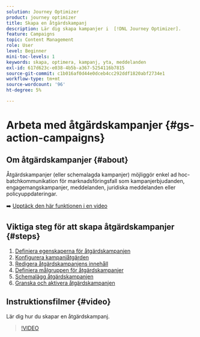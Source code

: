 ```yaml
---
solution: Journey Optimizer
product: journey optimizer
title: Skapa en åtgärdskampanj
description: Lär dig skapa kampanjer i  [!DNL Journey Optimizer].
feature: Campaigns
topic: Content Management
role: User
level: Beginner
mini-toc-levels: 1
keywords: skapa, optimera, kampanj, yta, meddelanden
exl-id: 617d623c-e038-4b5b-a367-5254116b7815
source-git-commit: c1b016af0d44e0dceb4cc292ddf1820abf2734e1
workflow-type: tm+mt
source-wordcount: '96'
ht-degree: 5%

---
```



# Arbeta med åtgärdskampanjer {#gs-action-campaigns}

## Om åtgärdskampanjer {#about}

Åtgärdskampanjer (eller schemalagda kampanjer) möjliggör enkel ad hoc-batchkommunikation för marknadsföringsfall som kampanjerbjudanden, engagemangskampanjer, meddelanden, juridiska meddelanden eller policyuppdateringar.

➡️ [Upptäck den här funktionen i en video](#video)

## Viktiga steg för att skapa åtgärdskampanjer {#steps}

1. [Definiera egenskaperna för åtgärdskampanjen](campaign-properties.md)
1. [Konfigurera kampanjåtgärden](campaign-action.md)
1. [Redigera åtgärdskampanjens innehåll](campaign-content.md)
1. [Definiera målgruppen för åtgärdskampanjer](campaign-audience.md)
1. [Schemalägg åtgärdskampanjen](campaign-schedule.md)
1. [Granska och aktivera åtgärdskampanjen](review-activate-campaign.md)

## Instruktionsfilmer {#video}

Lär dig hur du skapar en åtgärdskampanj.

>[!VIDEO](https://video.tv.adobe.com/v/346680?quality=12)

